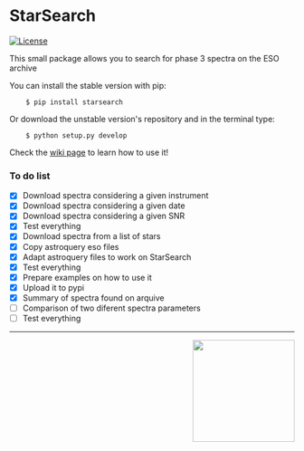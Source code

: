 
# StarSearch
[![License](https://img.shields.io/badge/license-MIT-blue.svg)](https://github.com/jdavidrcamacho/tedi/blob/master/LICENSE)

This small package allows you to search for phase 3 spectra on the ESO archive

You can install the stable version with pip:

        $ pip install starsearch

Or download the unstable version's repository and in the terminal type:

        $ python setup.py develop

Check the [wiki page](https://github.com/jdavidrcamacho/StarSearch/wiki) to learn how to use it!


### To do list

- [x] Download spectra considering a given instrument
- [x] Download spectra considering a given date
- [x] Download spectra considering a given SNR
- [x] Test everything
- [x] Download spectra from a list of stars
- [x] Copy astroquery eso files 
- [x] Adapt astroquery files to work on StarSearch
- [x] Test everything
- [x] Prepare examples on how to use it
- [x] Upload it to pypi
- [x] Summary of spectra found on arquive
- [ ] Comparison of two diferent spectra parameters
- [ ] Test everything

----------
<img align="right" width="180" height="180" src="https://i.imgur.com/yhIts2Y.png">
